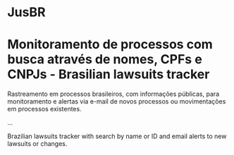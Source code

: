 # JusBR
# Monitoramento de processos com busca através de nomes, CPFs e CNPJs - Brasilian lawsuits tracker

Rastreamento em processos brasileiros, com informações públicas, para monitoramento e alertas via e-mail de novos processos ou movimentações em processos existentes.

...

Brazilian lawsuits tracker with search by name or ID and email alerts to new lawsuits or changes.
